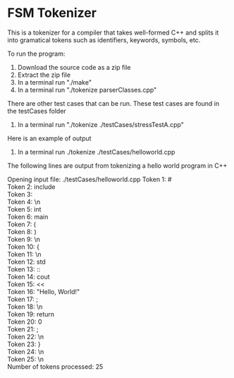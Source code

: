 # FSM Tokenizer

This is a tokenizer for a compiler that takes well-formed C++ and splits it into gramatical tokens such as
identifiers, keywords, symbols, etc.

To run the program:
1. Download the source code as a zip file
2. Extract the zip file
3. In a terminal run "./make"
4. In a terminal run "./tokenize parserClasses.cpp"

There are other test cases that can be run.  These test cases are found in the testCases folder
1. In a terminal run "./tokenize ./testCases/stressTestA.cpp"

Here is an example of output
1. In a terminal run ./tokenize ./testCases/helloworld.cpp 

The following lines are output from tokenizing a hello world program in C++

Opening input file: ./testCases/helloworld.cpp
Token 1: #  
Token 2: include  
Token 3: <iostream>  
Token 4: \n  
Token 5: int  
Token 6: main  
Token 7: (  
Token 8: )  
Token 9: \n  
Token 10: {  
Token 11: \n  
Token 12: std  
Token 13: ::  
Token 14: cout  
Token 15: <<  
Token 16: "Hello, World!"  
Token 17: ;  
Token 18: \n  
Token 19: return  
Token 20: 0  
Token 21: ;  
Token 22: \n  
Token 23: }  
Token 24: \n  
Token 25: \n  
Number of tokens processed: 25  


